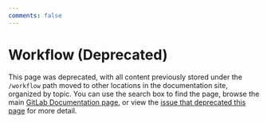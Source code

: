 ```yaml
---
comments: false
---
```


# Workflow (Deprecated)

This page was deprecated, with all content previously stored under the `/workflow`
path moved to other locations in the documentation site, organized by topic. You can
use the search box to find the page, browse the main [GitLab Documentation page](../README.md),
or view the [issue that deprecated this page](https://gitlab.com/gitlab-org/gitlab/issues/32940)
for more detail.
